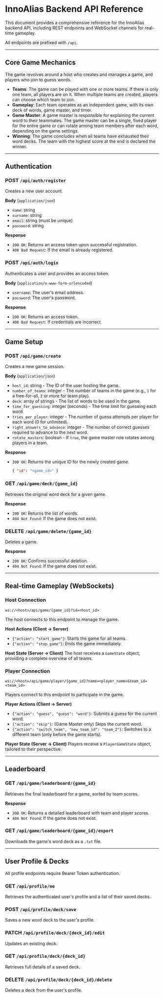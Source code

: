 # InnoAlias Backend API Reference

This document provides a comprehensive reference for the InnoAlias backend API, including REST endpoints and WebSocket channels for real-time gameplay.

All endpoints are prefixed with `/api`.

---

## Core Game Mechanics

The game revolves around a host who creates and manages a game, and players who join to guess words.

- **Teams**: The game can be played with one or more teams. If there is only one team, all players are on it. When multiple teams are created, players can choose which team to join.
- **Gameplay**: Each team operates as an independent game, with its own deck of words, game master, and timer.
- **Game Master**: A game master is responsible for explaining the current word to their teammates. The game master can be a single, fixed player for the entire game or can rotate among team members after each word, depending on the game settings.
- **Winning**: The game concludes when all teams have exhausted their word decks. The team with the highest score at the end is declared the winner.

---

## Authentication

### POST `/api/auth/register`
Creates a new user account.

**Body** (`application/json`)
- `name`: string
- `surname`: string
- `email`: string (must be unique)
- `password`: string

**Response**
- `200 OK`: Returns an access token upon successful registration.
- `400 Bad Request`: If the email is already registered.

### POST `/api/auth/login`
Authenticates a user and provides an access token.

**Body** (`application/x-www-form-urlencoded`)
- `username`: The user's email address.
- `password`: The user's password.

**Response**
- `200 OK`: Returns an access token.
- `400 Bad Request`: If credentials are incorrect.

---

## Game Setup

### POST `/api/game/create`
Creates a new game session.

**Body** (`application/json`)
- `host_id`: string - The ID of the user hosting the game.
- `number_of_teams`: integer - The number of teams in the game (e.g., `1` for a free-for-all, `2` or more for team play).
- `deck`: array of strings - The list of words to be used in the game.
- `time_for_guessing`: integer (seconds) - The time limit for guessing each word.
- `tries_per_player`: integer - The number of guess attempts per player for each word (0 for unlimited).
- `right_answers_to_advance`: integer - The number of correct guesses required to advance to the next word.
- `rotate_masters`: boolean - If `true`, the game master role rotates among players in a team.

**Response**
- `200 OK`: Returns the unique ID for the newly created game.
  ```json
  { "id": "<game_id>" }
  ```

### GET `/api/game/deck/{game_id}`
Retrieves the original word deck for a given game.

**Response**
- `200 OK`: Returns the list of words.
- `404 Not Found`: If the game does not exist.

### DELETE `/api/game/delete/{game_id}`
Deletes a game.

**Response**
- `200 OK`: Confirms successful deletion.
- `404 Not Found`: If the game does not exist.

---

## Real-time Gameplay (WebSockets)

### Host Connection
`ws://<host>/api/game/{game_id}?id=<host_id>`

The host connects to this endpoint to manage the game.

**Host Actions (Client -> Server)**
- `{"action": "start_game"}`: Starts the game for all teams.
- `{"action": "stop_game"}`: Ends the game immediately.

**Host State (Server -> Client)**
The host receives a `GameState` object, providing a complete overview of all teams.

### Player Connection
`ws://<host>/api/game/player/{game_id}?name=<player_name>&team_id=<team_id>`

Players connect to this endpoint to participate in the game.

**Player Actions (Client -> Server)**
- `{"action": "guess", "guess": "word"}`: Submits a guess for the current word.
- `{"action": "skip"}`: (Game Master only) Skips the current word.
- `{"action": "switch_team", "new_team_id": "team_2"}`: Switches to a different team (only before the game starts).

**Player State (Server -> Client)**
Players receive a `PlayerGameState` object, tailored to their perspective.

---

## Leaderboard

### GET `/api/game/leaderboard/{game_id}`
Retrieves the final leaderboard for a game, sorted by team scores.

**Response**
- `200 OK`: Returns a detailed leaderboard with team and player scores.
- `404 Not Found`: If the game does not exist.

### GET `/api/game/leaderboard/{game_id}/export`
Downloads the game's word deck as a `.txt` file.

---

## User Profile & Decks

All profile endpoints require Bearer Token authentication.

### GET `/api/profile/me`
Retrieves the authenticated user's profile and a list of their saved decks.

### POST `/api/profile/deck/save`
Saves a new word deck to the user's profile.

### PATCH `/api/profile/deck/{deck_id}/edit`
Updates an existing deck.

### GET `/api/profile/deck/{deck_id}`
Retrieves full details of a saved deck.

### DELETE `/api/profile/deck/{deck_id}/delete`
Deletes a deck from the user's profile.
